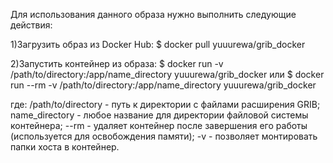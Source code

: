 Для использования данного образа нужно выполнить следующие действия:

1)Загрузить образ из Docker Hub: 
$ docker pull yuuurewa/grib_docker

2)Запустить контейнер из образа: 
$ docker run -v /path/to/directory:/app/name_directory yuuurewa/grib_docker 
или 
$ docker run --rm -v /path/to/directory:/app/name_directory yuuurewa/grib_docker

где: 
/path/to/directory - путь к директории с файлами расширения GRIB; 
name_directory - любое название для директории файловой системы контейнера; 
--rm - удаляет контейнер после завершения его работы (используется для освобождения памяти); 
-v - позволяет монтировать папки хоста в контейнер.
